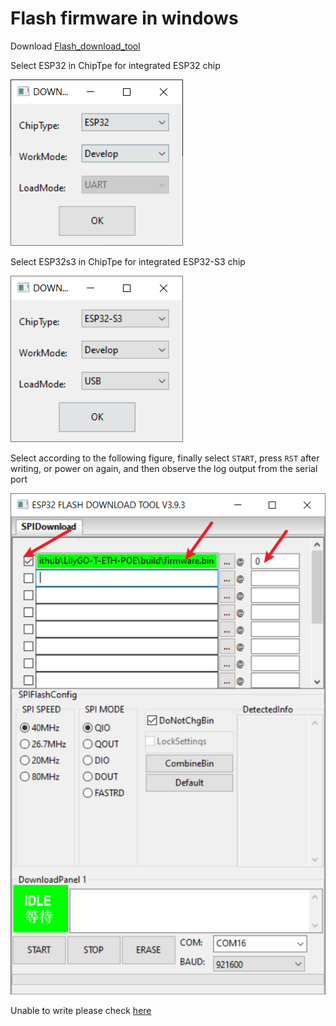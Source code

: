 # Flash firmware in windows


Download [Flash_download_tool](https://www.espressif.com.cn/sites/default/files/tools/flash_download_tool_3.9.3_0.zip)



Select ESP32 in ChipTpe for integrated ESP32 chip

![](./img/esp32-1.png)


Select ESP32s3 in ChipTpe for integrated ESP32-S3 chip

![](./img/esp32s3-1.png)


Select according to the following figure, finally select `START`, press `RST` after writing, or power on again, and then observe the log output from the serial port

![](./img/esp32-2.png)


Unable to write please check [here](./EnterDownloadMode.md)











